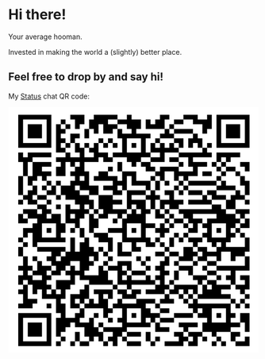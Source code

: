# Hi there!

Your average hooman.

Invested in making the world a (slightly) better place.

## Feel free to drop by and say hi!

My [Status](https://status.im) chat QR code:

![Status Chat QR Code](assets/status_qr.jpg)
